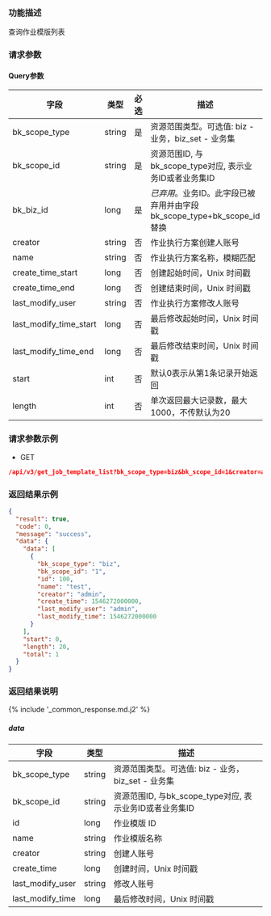 ### 功能描述

查询作业模版列表

### 请求参数

#### Query参数

| 字段                     | 类型     | 必选 | 描述                                                |
|------------------------|--------|----|---------------------------------------------------|
| bk_scope_type          | string | 是  | 资源范围类型。可选值: biz - 业务，biz_set - 业务集                |
| bk_scope_id            | string | 是  | 资源范围ID, 与bk_scope_type对应, 表示业务ID或者业务集ID           |
| bk_biz_id              | long   | 是  | *已弃用*。业务ID。此字段已被弃用并由字段bk_scope_type+bk_scope_id替换 |
| creator                | string | 否  | 作业执行方案创建人账号                                       |
| name                   | string | 否  | 作业执行方案名称，模糊匹配                                     |
| create_time_start      | long   | 否  | 创建起始时间，Unix 时间戳                                   |
| create_time_end        | long   | 否  | 创建结束时间，Unix 时间戳                                   |
| last_modify_user       | string | 否  | 作业执行方案修改人账号                                       |
| last_modify_time_start | long   | 否  | 最后修改起始时间，Unix 时间戳                                 |
| last_modify_time_end   | long   | 否  | 最后修改结束时间，Unix 时间戳                                 |
| start                  | int    | 否  | 默认0表示从第1条记录开始返回                                   |
| length                 | int    | 否  | 单次返回最大记录数，最大1000，不传默认为20                          |

### 请求参数示例

- GET

```json
/api/v3/get_job_template_list?bk_scope_type=biz&bk_scope_id=1&creator=admin&start=0&length=20&create_time_start=1546272000000&create_time_end=1577807999999
```

### 返回结果示例

```json
{
  "result": true,
  "code": 0,
  "message": "success",
  "data": {
    "data": [
      {
        "bk_scope_type": "biz",
        "bk_scope_id": "1",
        "id": 100,
        "name": "test",
        "creator": "admin",
        "create_time": 1546272000000,
        "last_modify_user": "admin",
        "last_modify_time": 1546272000000
      }
    ],
    "start": 0,
    "length": 20,
    "total": 1
  }
}
```

### 返回结果说明

{% include '_common_response.md.j2' %}

##### data

| 字段               | 类型     | 描述                                      |
|------------------|--------|-----------------------------------------|
| bk_scope_type    | string | 资源范围类型。可选值: biz - 业务，biz_set - 业务集      |
| bk_scope_id      | string | 资源范围ID, 与bk_scope_type对应, 表示业务ID或者业务集ID |
| id               | long   | 作业模版 ID                                 |
| name             | string | 作业模版名称                                  |
| creator          | string | 创建人账号                                   |
| create_time      | long   | 创建时间，Unix 时间戳                           |
| last_modify_user | string | 修改人账号                                   |
| last_modify_time | long   | 最后修改时间，Unix 时间戳                         |
